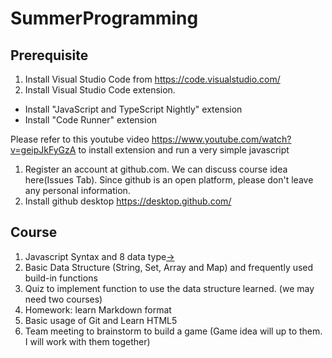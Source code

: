 # SummerProgramming

## Prerequisite 
1. Install Visual Studio Code from https://code.visualstudio.com/
1. Install Visual Studio Code extension.     
  - Install "JavaScript and TypeScript Nightly" extension 
  - Install "Code Runner" extension
  
  Please refer to this youtube video https://www.youtube.com/watch?v=geipJkFyGzA to install extension and run a very simple javascript
  
1. Register an account at github.com. We can discuss course idea here(Issues Tab). Since github is an open platform, please don't leave any personal information.
1. Install github desktop https://desktop.github.com/

## Course 
1. Javascript Syntax and 8 data type[&#8594;](course_1.md)
1. Basic Data Structure (String, Set, Array and Map) and frequently used build-in functions
1. Quiz to implement function to use the data structure learned. (we may need two courses) 
1. Homework: learn Markdown format
1. Basic usage of Git and Learn HTML5
1. Team meeting to brainstorm to build a game (Game idea will up to them. I will work with them together)

